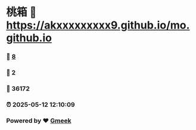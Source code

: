 # 桃箱 :link: https://akxxxxxxxxx9.github.io/mo.github.io 
### :page_facing_up: [8](https://akxxxxxxxxx9.github.io/mo.github.io/tag.html) 
### :speech_balloon: 2 
### :hibiscus: 36172 
### :alarm_clock: 2025-05-12 12:10:09 
### Powered by :heart: [Gmeek](https://github.com/Meekdai/Gmeek)
